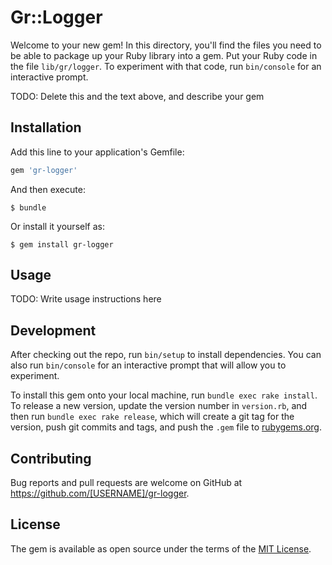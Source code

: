 # Gr::Logger

Welcome to your new gem! In this directory, you'll find the files you need to be able to package up your Ruby library into a gem. Put your Ruby code in the file `lib/gr/logger`. To experiment with that code, run `bin/console` for an interactive prompt.

TODO: Delete this and the text above, and describe your gem

## Installation

Add this line to your application's Gemfile:

```ruby
gem 'gr-logger'
```

And then execute:

    $ bundle

Or install it yourself as:

    $ gem install gr-logger

## Usage

TODO: Write usage instructions here

## Development

After checking out the repo, run `bin/setup` to install dependencies. You can also run `bin/console` for an interactive prompt that will allow you to experiment.

To install this gem onto your local machine, run `bundle exec rake install`. To release a new version, update the version number in `version.rb`, and then run `bundle exec rake release`, which will create a git tag for the version, push git commits and tags, and push the `.gem` file to [rubygems.org](https://rubygems.org).

## Contributing

Bug reports and pull requests are welcome on GitHub at https://github.com/[USERNAME]/gr-logger.


## License

The gem is available as open source under the terms of the [MIT License](http://opensource.org/licenses/MIT).

